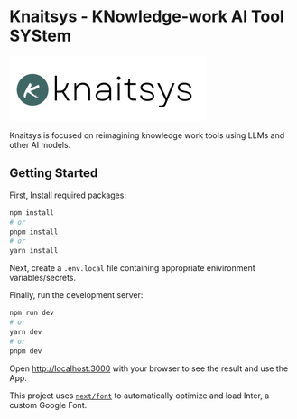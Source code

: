 # Knaitsys - KNowledge-work AI Tool SYStem

![knaitsys_logo](public/knaitsys.png)

<p align="left">
  Knaitsys is focused on reimagining knowledge work tools using LLMs and other AI models.
</p>

## Getting Started
First, Install required packages:
```bash
npm install
# or
pnpm install
# or
yarn install
```
Next, create a ```.env.local``` file containing appropriate enivironment variables/secrets.

Finally, run the development server:

```bash
npm run dev
# or
yarn dev
# or
pnpm dev
```

Open [http://localhost:3000](http://localhost:3000) with your browser to see the result and use the App.

This project uses [`next/font`](https://nextjs.org/docs/basic-features/font-optimization) to automatically optimize and load Inter, a custom Google Font.


